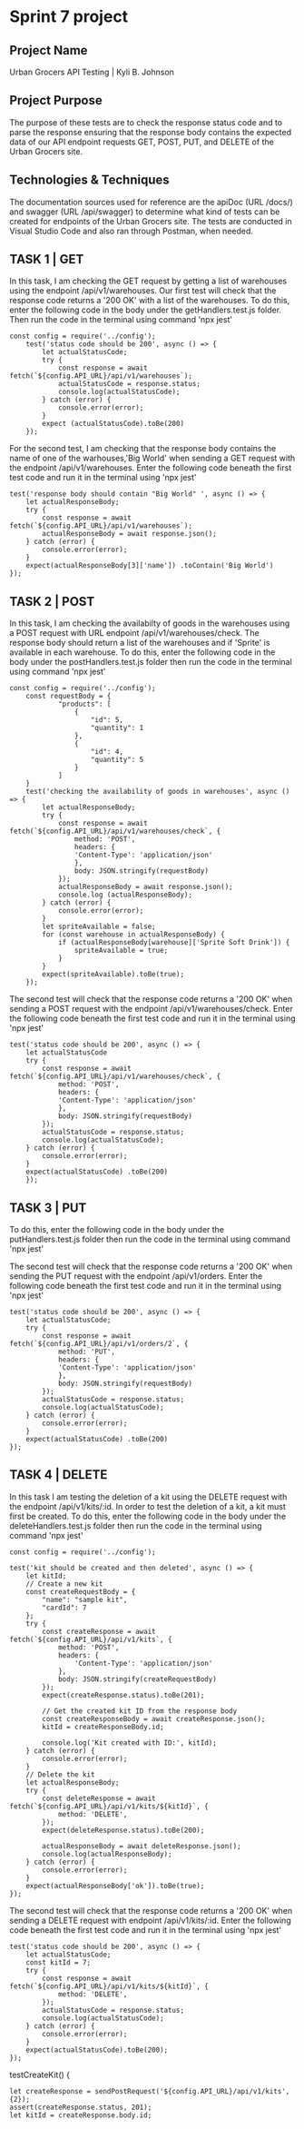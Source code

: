 # Sprint 7 project
## Project Name
Urban Grocers API Testing | Kyli B. Johnson
## Project Purpose
The purpose of these tests are to check the response status code and to parse the response ensuring that the response body contains the expected data of our API endpoint requests GET, POST, PUT, and DELETE of the Urban Grocers site.
## Technologies & Techniques
The documentation sources used for reference are the apiDoc (URL /docs/) and swagger (URL /api/swagger) to determine what kind of tests can be created for endpoints of the Urban Grocers site. The tests are conducted in Visual Studio Code and also ran through Postman, when needed.

## TASK 1 | GET
In this task, I am checking the GET request by getting a list of warehouses using the endpoint /api/v1/warehouses. Our first test will check that the response code returns a '200 OK' with a list of the warehouses. To do this, enter the following code in the body under the getHandlers.test.js folder. Then run the code in the terminal using command 'npx jest'
    
    const config = require('../config');
        test('status code should be 200', async () => {
            let actualStatusCode;
            try {
                const response = await fetch(`${config.API_URL}/api/v1/warehouses`);
                actualStatusCode = response.status;
                console.log(actualStatusCode);
            } catch (error) {
                console.error(error);
            }
            expect (actualStatusCode).toBe(200)
        });

For the second test, I am checking that the response body contains the name of one of the warhouses,'Big World' when sending a GET request with the endpoint /api/v1/warehouses. Enter the following code beneath the first test code and run it in the terminal using 'npx jest' 

    test('response body should contain "Big World" ', async () => {
        let actualResponseBody;
        try {
            const response = await fetch(`${config.API_URL}/api/v1/warehouses`);
            actualResponseBody = await response.json();
        } catch (error) {
            console.error(error);
        }
        expect(actualResponseBody[3]['name']) .toContain('Big World')
    });

## TASK 2 | POST
In this task, I am checking the availabilty of goods in the warehouses using a POST request with URL endpoint /api/v1/warehouses/check. The response body should return a list of the warehouses and if 'Sprite' is available in each warehouse. To do this, enter the following code in the body under the postHandlers.test.js folder then run the code in the terminal using command 'npx jest' 

    const config = require('../config');
        const requestBody = {
                "products": [
                    {
                        "id": 5,
                        "quantity": 1
                    },
                    {
                        "id": 4,
                        "quantity": 5
                    }
                ]
        }
        test('checking the availability of goods in warehouses', async () => {
            let actualResponseBody;
            try {
                const response = await fetch(`${config.API_URL}/api/v1/warehouses/check`, {
                    method: 'POST',
                    headers: {
                    'Content-Type': 'application/json'
                    },
                    body: JSON.stringify(requestBody)
                });
                actualResponseBody = await response.json();
                console.log (actualResponseBody);
            } catch (error) {
                console.error(error);
            }
            let spriteAvailable = false;
            for (const warehouse in actualResponseBody) {
                if (actualResponseBody[warehouse]['Sprite Soft Drink']) {
                    spriteAvailable = true;
                }
            }
            expect(spriteAvailable).toBe(true);
        });

The second test will check that the response code returns a '200 OK' when sending a POST request with the endpoint /api/v1/warehouses/check. Enter the following code beneath the first test code and run it in the terminal using 'npx jest' 

    test('status code should be 200', async () => {
        let actualStatusCode
        try {
            const response = await fetch(`${config.API_URL}/api/v1/warehouses/check`, {
                method: 'POST',
                headers: {
                'Content-Type': 'application/json'
                },
                body: JSON.stringify(requestBody)
            });
            actualStatusCode = response.status;
            console.log(actualStatusCode);
        } catch (error) {
            console.error(error);
        }
        expect(actualStatusCode) .toBe(200)
        });

## TASK 3 | PUT

To do this, enter the following code in the body under the putHandlers.test.js folder then run the code in the terminal using command 'npx jest'


The second test will check that the response code returns a '200 OK' when sending the PUT request with the endpoint /api/v1/orders. Enter the following code beneath the first test code and run it in the terminal using 'npx jest' 

    test('status code should be 200', async () => {
        let actualStatusCode;
        try {
            const response = await fetch(`${config.API_URL}/api/v1/orders/2`, {
                method: 'PUT',
                headers: {
                'Content-Type': 'application/json'
                },
                body: JSON.stringify(requestBody)
            });
            actualStatusCode = response.status;
            console.log(actualStatusCode);
        } catch (error) {
            console.error(error);
        }
        expect(actualStatusCode) .toBe(200)
    });



## TASK 4 | DELETE
In this task I am testing the deletion of a kit using the DELETE request with the endpoint /api/v1/kits/:id. In order to test the deletion of a kit, a kit must first be created. To do this, enter the following code in the body under the deleteHandlers.test.js folder then run the code in the terminal using command 'npx jest'

    const config = require('../config');
        
    test('kit should be created and then deleted', async () => {
        let kitId;
        // Create a new kit
        const createRequestBody = {
            "name": "sample kit",
            "cardId": 7
        };
        try {
            const createResponse = await fetch(`${config.API_URL}/api/v1/kits`, {
                method: 'POST',
                headers: {
                    'Content-Type': 'application/json'
                },
                body: JSON.stringify(createRequestBody)
            });
            expect(createResponse.status).toBe(201);

            // Get the created kit ID from the response body
            const createResponseBody = await createResponse.json();
            kitId = createResponseBody.id;

            console.log('Kit created with ID:', kitId);
        } catch (error) {
            console.error(error);
        }
        // Delete the kit
        let actualResponseBody;
        try {
            const deleteResponse = await fetch(`${config.API_URL}/api/v1/kits/${kitId}`, {
                method: 'DELETE',
            });
            expect(deleteResponse.status).toBe(200);

            actualResponseBody = await deleteResponse.json();
            console.log(actualResponseBody);
        } catch (error) {
            console.error(error);
        }
        expect(actualResponseBody['ok']).toBe(true);
    });

The second test will check that the response code returns a '200 OK' when sending a DELETE request with endpoint /api/v1/kits/:id. Enter the following code beneath the first test code and run it in the terminal using 'npx jest' 

    test('status code should be 200', async () => {
        let actualStatusCode;
        const kitId = 7;
        try {
            const response = await fetch(`${config.API_URL}/api/v1/kits/${kitId}`, {
                method: 'DELETE',
            });
            actualStatusCode = response.status;  
            console.log(actualStatusCode);
        } catch (error) {
            console.error(error);
        }
        expect(actualStatusCode).toBe(200);  
    });


testCreateKit() {
	
	let createResponse = sendPostRequest('${config.API_URL}/api/v1/kits', {2});
	assert(createResponse.status, 201); 
	let kitId = createResponse.body.id;
